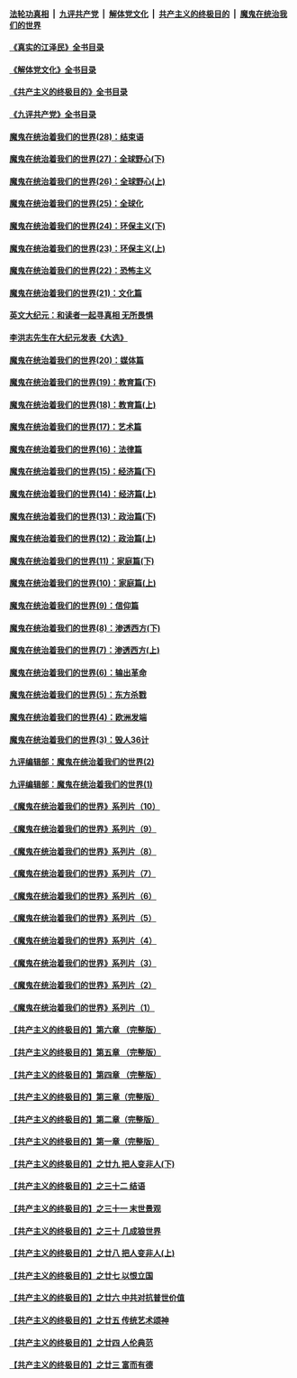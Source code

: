 ####  [法轮功真相](../../../../basic/blob/master/README.md?t=06102231) &nbsp;|&nbsp; [九评共产党](../../../../9ping.md/blob/master/README.md?t=06102231) &nbsp;|&nbsp; [解体党文化](../../../../jtdwh.md/blob/master/README.md?t=06102231)  &nbsp;|&nbsp; [共产主义的终极目的](../../../../gczydzjmd.md/blob/master/README.md?t=06102231) &nbsp;|&nbsp; [魔鬼在统治我们的世界](../../../../mgztzwmdsj.md/blob/master/README.md?t=06102231) 

#### [《真实的江泽民》全书目录](../pages/nsc422/n13721399.md?t=06102231) 

#### [《解体党文化》全书目录](../pages/nsc422/n13721157.md?t=06102231) 

#### [《共产主义的终极目的》全书目录](../pages/nsc422/n13721048.md?t=06102231) 

#### [《九评共产党》全书目录](../pages/nsc422/n13708085.md?t=06102231) 

#### [魔鬼在统治着我们的世界(28)：结束语](../pages/nsc422/n10936246.md?t=06102231) 

#### [魔鬼在统治着我们的世界(27)：全球野心(下)](../pages/nsc422/n10928319.md?t=06102231) 

#### [魔鬼在统治着我们的世界(26)：全球野心(上)](../pages/nsc422/n10900318.md?t=06102231) 

#### [魔鬼在统治着我们的世界(25)：全球化](../pages/nsc422/n10788205.md?t=06102231) 

#### [魔鬼在统治着我们的世界(24)：环保主义(下)](../pages/nsc422/n10695307.md?t=06102231) 

#### [魔鬼在统治着我们的世界(23)：环保主义(上)](../pages/nsc422/n10688613.md?t=06102231) 

#### [魔鬼在统治着我们的世界(22)：恐怖主义](../pages/nsc422/n10614727.md?t=06102231) 

#### [魔鬼在统治着我们的世界(21)：文化篇](../pages/nsc422/n10597706.md?t=06102231) 

#### [英文大纪元：和读者一起寻真相 无所畏惧](../pages/nsc422/n12542027.md?t=06102231) 

#### [李洪志先生在大纪元发表《大选》](../pages/nsc422/n12534746.md?t=06102231) 

#### [魔鬼在统治着我们的世界(20)：媒体篇](../pages/nsc422/n10586579.md?t=06102231) 

#### [魔鬼在统治着我们的世界(19)：教育篇(下)](../pages/nsc422/n10564808.md?t=06102231) 

#### [魔鬼在统治着我们的世界(18)：教育篇(上)](../pages/nsc422/n10526970.md?t=06102231) 

#### [魔鬼在统治着我们的世界(17)：艺术篇](../pages/nsc422/n10499093.md?t=06102231) 

#### [魔鬼在统治着我们的世界(16)：法律篇](../pages/nsc422/n10485969.md?t=06102231) 

#### [魔鬼在统治着我们的世界(15)：经济篇(下)](../pages/nsc422/n10469975.md?t=06102231) 

#### [魔鬼在统治着我们的世界(14)：经济篇(上)](../pages/nsc422/n10457370.md?t=06102231) 

#### [魔鬼在统治着我们的世界(13)：政治篇(下)](../pages/nsc422/n10448270.md?t=06102231) 

#### [魔鬼在统治着我们的世界(12)：政治篇(上)](../pages/nsc422/n10444576.md?t=06102231) 

#### [魔鬼在统治着我们的世界(11)：家庭篇(下)](../pages/nsc422/n10440961.md?t=06102231) 

#### [魔鬼在统治着我们的世界(10)：家庭篇(上)](../pages/nsc422/n10435448.md?t=06102231) 

#### [魔鬼在统治着我们的世界(9)：信仰篇](../pages/nsc422/n10432159.md?t=06102231) 

#### [魔鬼在统治着我们的世界(8)：渗透西方(下)](../pages/nsc422/n10429603.md?t=06102231) 

#### [魔鬼在统治着我们的世界(7)：渗透西方(上)](../pages/nsc422/n10426013.md?t=06102231) 

#### [魔鬼在统治着我们的世界(6)：输出革命](../pages/nsc422/n10421536.md?t=06102231) 

#### [魔鬼在统治着我们的世界(5)：东方杀戮](../pages/nsc422/n10417707.md?t=06102231) 

#### [魔鬼在统治着我们的世界(4)：欧洲发端](../pages/nsc422/n10414890.md?t=06102231) 

#### [魔鬼在统治着我们的世界(3)：毁人36计](../pages/nsc422/n10411583.md?t=06102231) 

#### [九评编辑部：魔鬼在统治着我们的世界(2)](../pages/nsc422/n10410036.md?t=06102231) 

#### [九评编辑部：魔鬼在统治着我们的世界(1)](../pages/nsc422/n10406825.md?t=06102231) 

#### [《魔鬼在统治着我们的世界》系列片（10）](../pages/nsc422/n12292670.md?t=06102231) 

#### [《魔鬼在统治着我们的世界》系列片（9）](../pages/nsc422/n12290859.md?t=06102231) 

#### [《魔鬼在统治着我们的世界》系列片（8）](../pages/nsc422/n12287445.md?t=06102231) 

#### [《魔鬼在统治着我们的世界》系列片（7）](../pages/nsc422/n12283425.md?t=06102231) 

#### [《魔鬼在统治着我们的世界》系列片（6）](../pages/nsc422/n12282314.md?t=06102231) 

#### [《魔鬼在统治着我们的世界》系列片（5）](../pages/nsc422/n12281419.md?t=06102231) 

#### [《魔鬼在统治着我们的世界》系列片（4）](../pages/nsc422/n12274024.md?t=06102231) 

#### [《魔鬼在统治着我们的世界》系列片（3）](../pages/nsc422/n12271322.md?t=06102231) 

#### [《魔鬼在统治着我们的世界》系列片（2）](../pages/nsc422/n12269049.md?t=06102231) 

#### [《魔鬼在统治着我们的世界》系列片（1）](../pages/nsc422/n12267575.md?t=06102231) 

#### [【共产主义的终极目的】第六章 （完整版）](../pages/nsc422/n11428913.md?t=06102231) 

#### [【共产主义的终极目的】第五章 （完整版）](../pages/nsc422/n11428912.md?t=06102231) 

#### [【共产主义的终极目的】第四章 （完整版）](../pages/nsc422/n11428907.md?t=06102231) 

#### [【共产主义的终极目的】第三章（完整版）](../pages/nsc422/n11428848.md?t=06102231) 

#### [【共产主义的终极目的】第二章（完整版）](../pages/nsc422/n11428831.md?t=06102231) 

#### [【共产主义的终极目的】第一章（完整版）](../pages/nsc422/n11417651.md?t=06102231) 

#### [【共产主义的终极目的】之廿九 把人变非人(下)](../pages/nsc422/n11344140.md?t=06102231) 

#### [【共产主义的终极目的】之三十二 结语](../pages/nsc422/n11360535.md?t=06102231) 

#### [【共产主义的终极目的】之三十一 末世景观](../pages/nsc422/n11351129.md?t=06102231) 

#### [【共产主义的终极目的】之三十 几成狼世界](../pages/nsc422/n11348280.md?t=06102231) 

#### [【共产主义的终极目的】之廿八 把人变非人(上)](../pages/nsc422/n11340492.md?t=06102231) 

#### [【共产主义的终极目的】之廿七 以恨立国](../pages/nsc422/n11336944.md?t=06102231) 

#### [【共产主义的终极目的】之廿六 中共对抗普世价值](../pages/nsc422/n11324785.md?t=06102231) 

#### [【共产主义的终极目的】之廿五 传统艺术颂神](../pages/nsc422/n11296396.md?t=06102231) 

#### [【共产主义的终极目的】之廿四 人伦典范](../pages/nsc422/n11296397.md?t=06102231) 

#### [【共产主义的终极目的】之廿三 富而有德](../pages/nsc422/n11283598.md?t=06102231) 

